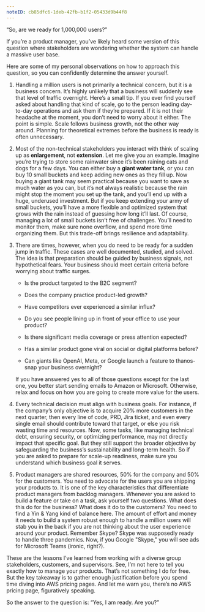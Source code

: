 ```yaml
---
noteID: cb85dfc6-1deb-42fb-b1f2-05433d9b44f8
---
```

“So, are we ready for 1,000,000 users?”

If you’re a product manager, you’ve likely heard some version of this question where stakeholders are wondering whether the system can handle a massive user base.

Here are some of my personal observations on how to approach this question, so you can confidently determine the answer yourself.

1. Handling a million users is not primarily a technical concern, but it is a business concern. It’s highly unlikely that a business will suddenly see that level of traffic overnight. Here’s a small tip. If you ever find yourself asked about handling that kind of scale, go to the person leading day-to-day operations and ask them if they’re prepared. If it is not their headache at the moment, you don’t need to worry about it either. The point is simple. Scale follows business growth, not the other way around. Planning for theoretical extremes before the business is ready is often unnecessary.
    
2. Most of the non-technical stakeholders you interact with think of scaling up as **enlargement**, not **extension**. Let me give you an example. Imagine you’re trying to store some rainwater since it’s been raining cats and dogs for a few days. You can either buy a **giant water tank**, or you can buy 10 small buckets and keep adding new ones as they fill up. Now buying a giant tank may seem practical because you want to save as much water as you can, but it’s not always realistic because the rain might stop the moment you set up the tank, and you’ll end up with a huge, underused investment. But if you keep extending your army of small buckets, you’ll have a more flexible and optimized system that grows with the rain instead of guessing how long it’ll last. Of course, managing a lot of small buckets isn’t free of challenges. You’ll need to monitor them, make sure none overflow, and spend more time organizing them. But this trade-off brings resilience and adaptability.
    
3. There are times, however, when you do need to be ready for a sudden jump in traffic. These cases are well documented, studied, and solved. The idea is that preparation should be guided by business signals, not hypothetical fears. Your business should meet certain criteria before worrying about traffic surges.
    
    - Is the product targeted to the B2C segment?
        
    - Does the company practice product-led growth?
        
    - Have competitors ever experienced a similar influx?
        
    - Do you see people lining up in front of your office to use your product?
        
    - Is there significant media coverage or press attention expected?
        
    - Has a similar product gone viral on social or digital platforms before?
        
    - Can giants like OpenAI, Meta, or Google launch a feature to thanos-snap your business overnight?  
    
    If you have answered yes to all of those questions except for the last one, you better start sending emails to Amazon or Microsoft. Otherwise, relax and focus on how you are going to create more value for the users.
        
4. Every technical decision must align with business goals. For instance, if the company’s only objective is to acquire 20% more customers in the next quarter, then every line of code, PRD, Jira ticket, and even every single email should contribute toward that target, or else you risk wasting time and resources. Now, some tasks, like managing technical debt, ensuring security, or optimizing performance, may not directly impact that specific goal. But they still support the broader objective by safeguarding the business’s sustainability and long-term health. So if you are asked to prepare for scale-up readiness, make sure you understand which business goal it serves.
    
5. Product managers are shared resources, 50% for the company and 50% for the customers. You need to advocate for the users you are shipping your products to. It is one of the key characteristics that differentiate product managers from backlog managers. Whenever you are asked to build a feature or take on a task, ask yourself two questions. What does this do for the business? What does it do to the customers? You need to find a Yin & Yang kind of balance here. The amount of effort and money it needs to build a system robust enough to handle a million users will stab you in the back if you are not thinking about the user experience around your product. Remember Skype? Skype was supposedly ready to handle three pandemics. Now, if you Google "Skype," you will see ads for Microsoft Teams (ironic, right?).
    

These are the lessons I’ve learned from working with a diverse group stakeholders, customers, and supervisors. See, I’m not here to tell you exactly how to manage your products. That’s not something I do for free. But the key takeaway is to gather enough justification before you spend time diving into AWS pricing pages. And let me warn you, there’s no AWS pricing page, figuratively speaking.

So the answer to the question is: “Yes, I am ready. Are you?”